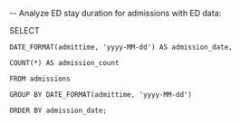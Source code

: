 -- Analyze ED stay duration for admissions with ED data:

SELECT

    DATE_FORMAT(admittime, 'yyyy-MM-dd') AS admission_date,
    
    COUNT(*) AS admission_count
    
    FROM admissions
    
    GROUP BY DATE_FORMAT(admittime, 'yyyy-MM-dd')
    
    ORDER BY admission_date;
